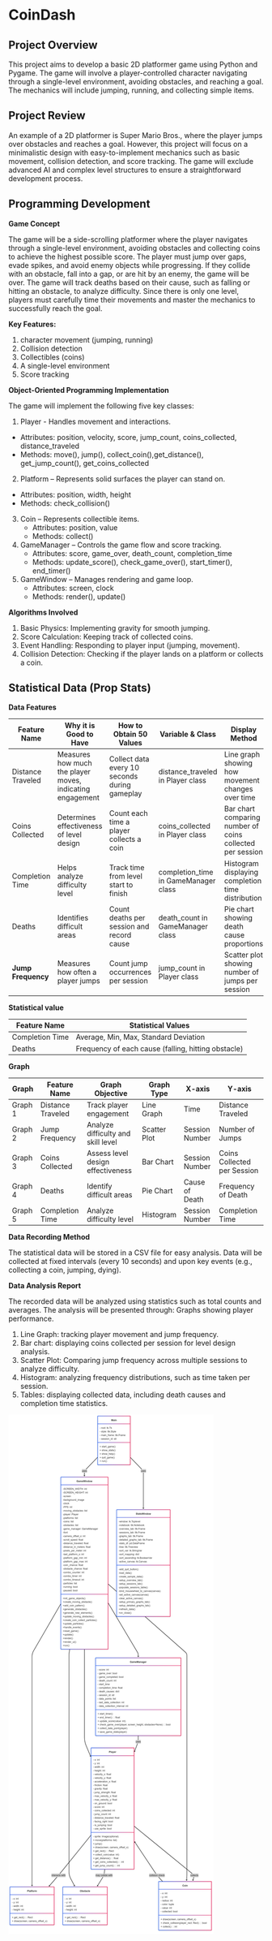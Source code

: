 # CoinDash
## Project Overview
This project aims to develop a basic 2D platformer game using Python and Pygame. The game will involve a player-controlled character navigating through a single-level environment, avoiding obstacles, and reaching a goal. The mechanics will include jumping, running, and collecting simple items.

## Project Review
An example of a 2D platformer is Super Mario Bros., where the player jumps over obstacles and reaches a goal. However, this project will focus on a minimalistic design with easy-to-implement mechanics such as basic movement, collision detection, and score tracking. The game will exclude advanced AI and complex level structures to ensure a straightforward development process.

## Programming Development
**Game Concept**

The game will be a side-scrolling platformer where the player navigates through a single-level environment, avoiding obstacles and collecting coins to achieve the highest possible score. The player must jump over gaps, evade spikes, and avoid enemy objects while progressing. If they collide with an obstacle, fall into a gap, or are hit by an enemy, the game will be over. The game will track deaths based on their cause, such as falling or hitting an obstacle, to analyze difficulty. Since there is only one level, players must carefully time their movements and master the mechanics to successfully reach the goal.


**Key Features:**
1. character movement (jumping, running)
2. Collision detection
3. Collectibles (coins)
4. A single-level environment
5. Score tracking

**Object-Oriented Programming Implementation**

The game will implement the following five key classes:

1. Player - Handles movement and interactions. 
 - Attributes: position, velocity, score, jump_count, coins_collected, distance_traveled 
 - Methods: move(), jump(), collect_coin(),get_distance(), get_jump_count(), get_coins_collected
2. Platform – Represents solid surfaces the player can stand on. 
 - Attributes: position, width, height
 - Methods: check_collision()
3. Coin – Represents collectible items.
   - Attributes: position, value
   - Methods: collect()
4. GameManager – Controls the game flow and score tracking.
   - Attributes: score, game_over, death_count, completion_time
   - Methods: update_score(), check_game_over(), start_timer(), end_timer()
5. GameWindow – Manages rendering and game loop.
   - Attributes: screen, clock
   - Methods: render(), update()



**Algorithms Involved**

1. Basic Physics: Implementing gravity for smooth jumping.
2. Score Calculation: Keeping track of collected coins.
3. Event Handling: Responding to player input (jumping, movement).
4. Collision Detection: Checking if the player lands on a platform or collects a coin.

## Statistical Data (Prop Stats)

**Data Features**

|**Feature Name**  | **Why it is Good to Have** |**How to Obtain 50 Values** | **Variable & Class** | **Display Method** |
|-------------------|--------------------------------------------------|--------------------------------|----------------------------|-
|Distance Traveled | Measures how much the player moves, indicating engagement | Collect data every 10 seconds during gameplay | distance_traveled in Player class | Line graph showing how movement changes over time
|Coins Collected | Determines effectiveness of level design | Count each time a player collects a coin | coins_collected in Player class | Bar chart comparing number of coins collected per session
|Completion Time | Helps analyze difficulty level | Track time from level start to finish | completion_time in GameManager class | Histogram displaying completion time distribution
|Deaths | Identifies difficult areas | Count deaths per session and record cause | death_count in GameManager class | Pie chart showing death cause proportions
|**Jump Frequency** | Measures how often a player jumps | Count jump occurrences per session | jump_count in Player class | Scatter plot showing number of jumps per session

**Statistical value**

|**Feature Name** | **Statistical Values**|
|-----------------|--------------------------
|Completion Time | Average, Min, Max, Standard Deviation
|Deaths | Frequency of each cause (falling, hitting obstacle)

**Graph**

|**Graph** | **Feature Name** | **Graph Objective** | **Graph Type** | **X-axis** | **Y-axis**|
|----------|------------------|--------------------|-----------------|-------------|-
|Graph 1 | Distance Traveled | Track player engagement | Line Graph | Time | Distance Traveled
|Graph 2 | Jump Frequency | Analyze difficulty and skill level | Scatter Plot | Session Number | Number of Jumps
|Graph 3 | Coins Collected | Assess level design effectiveness | Bar Chart | Session Number | Coins Collected per Session
|Graph 4 | Deaths | Identify difficult areas | Pie Chart | Cause of Death | Frequency of Death
|Graph 5 | Completion Time | Analyze difficulty level | Histogram | Session Number | Completion Time

**Data Recording Method**

The statistical data will be stored in a CSV file for easy analysis. Data will be collected at fixed intervals 
(every 10 seconds) and upon key events (e.g., collecting a coin, jumping, dying).

**Data Analysis Report**

The recorded data will be analyzed using statistics such as total counts and averages. The analysis will be presented through:
Graphs showing player performance.
1. Line Graph: tracking player movement and jump frequency.
2. Bar chart: displaying coins collected per session for level design analysis.
3. Scatter Plot: Comparing jump frequency across multiple sessions to analyze difficulty.
4. Histogram: analyzing frequency distributions, such as time taken per session.
5. Tables: displaying collected data, including death causes and completion time statistics.

![class_diagram.png](class_diagram.png)